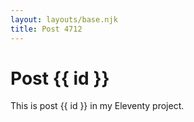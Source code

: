 ```yaml
---
layout: layouts/base.njk
title: Post 4712
---
```


# Post {{ id }}

This is post {{ id }} in my Eleventy project.
